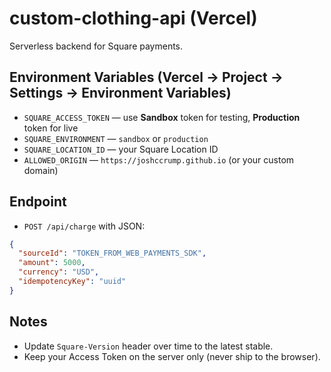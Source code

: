 # custom-clothing-api (Vercel)

Serverless backend for Square payments.

## Environment Variables (Vercel → Project → Settings → Environment Variables)
- `SQUARE_ACCESS_TOKEN` — use **Sandbox** token for testing, **Production** token for live
- `SQUARE_ENVIRONMENT` — `sandbox` or `production`
- `SQUARE_LOCATION_ID` — your Square Location ID
- `ALLOWED_ORIGIN` — `https://joshccrump.github.io` (or your custom domain)

## Endpoint
- `POST /api/charge` with JSON:
```json
{
  "sourceId": "TOKEN_FROM_WEB_PAYMENTS_SDK",
  "amount": 5000,
  "currency": "USD",
  "idempotencyKey": "uuid"
}
```

## Notes
- Update `Square-Version` header over time to the latest stable.
- Keep your Access Token on the server only (never ship to the browser).
